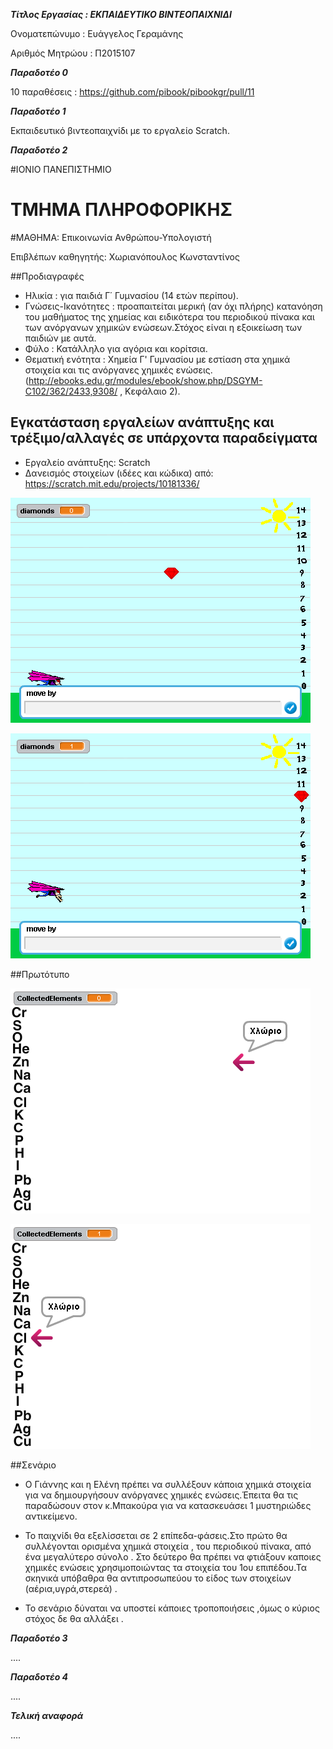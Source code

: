 ***Τίτλος Εργασίας : ΕΚΠΑΙΔΕΥΤΙΚΟ ΒΙΝΤΕΟΠΑΙΧΝΙΔΙ***

Ονοματεπώνυμο : Ευάγγελος Γεραμάνης 

Αριθμός Μητρώου : Π2015107


***Παραδοτέο 0***

10 παραθέσεις : https://github.com/pibook/pibookgr/pull/11
 

***Παραδοτέο 1***

Εκπαιδευτικό βιντεοπαιχνίδι με το εργαλείο Scratch.

***Παραδοτέο 2***

#ΙΟΝΙΟ ΠΑΝΕΠΙΣΤΗΜΙΟ 
# ΤΜΗΜΑ  ΠΛΗΡΟΦΟΡΙΚΗΣ 
#ΜΑΘΗΜΑ: Επικοινωνία  Ανθρώπου-Υπολογιστή 
 
Επιβλέπων καθηγητής: Χωριανόπουλος Κωνσταντίνος 



##Προδιαγραφές


* Ηλικία : για παιδιά Γ΄ Γυμνασίου  (14 ετών περίπου).
* Γνώσεις-Ικανότητες : προαπαιτείται μερική (αν όχι πλήρης) κατανόηση του μαθήματος της χημείας και ειδικότερα του περιοδικού πίνακα
και των ανόργανων χημικών ενώσεων.Στόχος είναι η εξοικείωση των παιδιών με αυτά.
* Φύλο : Κατάλληλο για αγόρια και κορίτσια.
* Θεματική ενότητα : Χημεία Γ' Γυμνασίου με εστίαση στα χημικά στοιχεία και τις ανόργανες χημικές ενώσεις.(http://ebooks.edu.gr/modules/ebook/show.php/DSGYM-C102/362/2433,9308/ , Κεφάλαιο 2).



## Εγκατάσταση εργαλείων ανάπτυξης και τρέξιμο/αλλαγές σε υπάρχοντα παραδείγματα

*	Εργαλείο ανάπτυξης: Scratch
* Δανεισμός στοιχείων (ιδέες και κώδικα) από:  https://scratch.mit.edu/projects/10181336/ 


![Gem Game](stage2.png)

![Gem Game](stage3.png)         


##Πρωτότυπο

![Prototype1](stage.png)

![Prototype2](stage1.png)


##Σενάριο 

* Ο Γιάννης και η Ελένη πρέπει να συλλέξουν κάποια χημικά στοιχεία για να δημιουργήσουν  ανόργανες χημικές ενώσεις.Έπειτα θα τις παραδώσουν στον κ.Μπακούρα για να κατασκευάσει 1 μυστηριώδες αντικείμενο.

* Το παιχνίδι θα εξελίσσεται σε 2 επίπεδα-φάσεις.Στο πρώτο θα συλλέγονται  ορισμένα χημικά στοιχεία , του περιοδικού πίνακα, από ένα μεγαλύτερο σύνολο . Στο δεύτερο θα πρέπει να φτιάξουν καποιες χημικές ενώσεις χρησιμοποιώντας τα στοιχεία του 1ου επιπέδου.Τα σκηνικά υπόβαθρα θα αντιπροσωπεύου το είδος των στοιχείων (αέρια,υγρά,στερεά) .

* Το σενάριο δύναται να υποστεί κάποιες τροποποιήσεις ,όμως ο κύριος στόχος δε θα αλλάξει .






***Παραδοτέο 3***

....


***Παραδοτέο 4***

....


***Τελική αναφορά***

....

